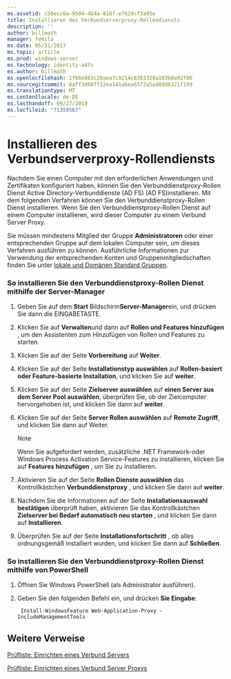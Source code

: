 ```yaml
---
ms.assetid: c50ecc6a-9504-4b4a-816f-e762dcf3a95e
title: Installieren des Verbundserverproxy-Rollendiensts
description: ''
author: billmath
manager: femila
ms.date: 05/31/2017
ms.topic: article
ms.prod: windows-server
ms.technology: identity-adfs
ms.author: billmath
ms.openlocfilehash: 1f66e863c28aea7c9214c8363328a103b0a92f06
ms.sourcegitcommit: 6aff3d88ff22ea141a6ea6572a5ad8dd6321f199
ms.translationtype: MT
ms.contentlocale: de-DE
ms.lasthandoff: 09/27/2019
ms.locfileid: "71359567"
---
```

# <a name="install-the-federation-service-proxy-role-service"></a>Installieren des Verbundserverproxy-Rollendiensts

Nachdem Sie einen Computer mit den erforderlichen Anwendungen und Zertifikaten konfiguriert haben, können Sie den Verbunddienstproxy-Rollen Dienst Active Directory-Verbunddienste (AD FS) \(AD FS\)installieren. Mit dem folgenden Verfahren können Sie den Verbunddienstproxy-Rollen Dienst installieren. Wenn Sie den Verbunddienstproxy-Rollen Dienst auf einem Computer installieren, wird dieser Computer zu einem Verbund Server Proxy.  
  
Sie müssen mindestens Mitglied der Gruppe **Administratoren** oder einer entsprechenden Gruppe auf dem lokalen Computer sein, um dieses Verfahren ausführen zu können.  Ausführliche Informationen zur Verwendung der entsprechenden Konten und Gruppenmitgliedschaften finden Sie unter [lokale und Domänen Standard Gruppen](https://go.microsoft.com/fwlink/?LinkId=83477).   
  
### <a name="to-install-the-federation-service-proxy-role-service-using-the-server-manager"></a>So installieren Sie den Verbunddienstproxy-Rollen Dienst mithilfe der Server-Manager
  
1.  Geben Sie auf dem **Start** Bildschirm**Server-Manager**ein, und drücken Sie dann die EINGABETASTE.  
  
2.  Klicken Sie auf **Verwalten**und dann auf **Rollen und Features hinzufügen** , um den Assistenten zum Hinzufügen von Rollen und Features zu starten.  
  
3.  Klicken Sie auf der Seite **Vorbereitung** auf **Weiter**.  
  
4.  Klicken Sie auf der Seite **Installationstyp auswählen** auf **Rollen\-basiert oder Feature\-basierte Installation**, und klicken Sie auf **weiter**.  
  
5.  Klicken Sie auf der Seite **Zielserver auswählen** auf **einen Server aus dem Server Pool auswählen**, überprüfen Sie, ob der Zielcomputer hervorgehoben ist, und klicken Sie dann auf **weiter**.  
  
6.  Klicken Sie auf der Seite **Server Rollen auswählen** auf **Remote Zugriff**, und klicken Sie dann auf Weiter.  
  
    > [!NOTE]  
    > Wenn Sie aufgefordert werden, zusätzliche .NET Framework-oder Windows Process Activation Service-Features zu installieren, klicken Sie auf **Features hinzufügen** , um Sie zu installieren.  
  
7. Aktivieren Sie auf der Seite **Rollen Dienste auswählen** das Kontrollkästchen **Verbunddienstproxy** , und klicken Sie dann auf **weiter**.  

8. Nachdem Sie die Informationen auf der Seite **Installationsauswahl bestätigen** überprüft haben, aktivieren Sie das Kontrollkästchen **Zielserver bei Bedarf automatisch neu starten** , und klicken Sie dann auf **Installieren**.  
  
13. Überprüfen Sie auf der Seite **Installationsfortschritt** , ob alles ordnungsgemäß installiert wurden, und klicken Sie dann auf **Schließen**.  

### <a name="to-install-the-federation-service-proxy-role-service-using-powershell"></a>So installieren Sie den Verbunddienstproxy-Rollen Dienst mithilfe von PowerShell

1. Öffnen Sie Windows PowerShell (als Administrator ausführen).

2. Geben Sie den folgenden Befehl ein, und drücken **Sie Eingabe**:

        Install-WindowsFeature Web-Application-Proxy -IncludeManagementTools



  
## <a name="additional-references"></a>Weitere Verweise  
[Prüfliste: Einrichten eines Verbund Servers](Checklist--Setting-Up-a-Federation-Server.md)  
  
[Prüfliste: Einrichten eines Verbund Server Proxys](Checklist--Setting-Up-a-Federation-Server-Proxy.md)  
  

